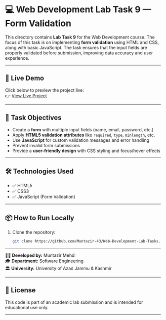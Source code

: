 # 💻 Web Development Lab Task 9 — Form Validation

This directory contains **Lab Task 9** for the Web Development course. The focus of this task is on implementing **form validation** using HTML and CSS, along with basic JavaScript. The task ensures that the input fields are properly validated before submission, improving data accuracy and user experience.

---

## 🔗 Live Demo

Click below to preview the project live:  
👉 [View Live Project](https://muntazir-43.github.io/Web-Development-Lab-Tasks/Lab%20Task%2009/index.html)

---

## 🎯 Task Objectives

- Create a **form** with multiple input fields (name, email, password, etc.)  
- Apply **HTML5 validation attributes** like `required`, `type`, `minlength`, etc.  
- Use **JavaScript** for custom validation messages and error handling  
- Prevent invalid form submissions  
- Provide a **user-friendly design** with CSS styling and focus/hover effects

---

## 🛠 Technologies Used

- ✅ HTML5  
- ✅ CSS3  
- ✅ JavaScript (Form Validation)

---

## 📦 How to Run Locally

1. Clone the repository:
   ```bash
   git clone https://github.com/Muntazir-43/Web-Development-Lab-Tasks.git
   ```
---

🧑‍💻 **Developed by:** Muntazir Mehdi  
🎓 **Department:** Software Engineering  
🏛️ **University:** University of Azad Jammu & Kashmir

---

## 📃 License

This code is part of an academic lab submission and is intended for educational use only.

---

